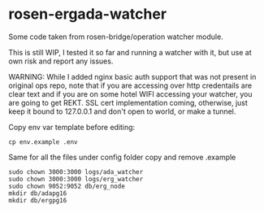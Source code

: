 # rosen-ergada-watcher

Some code taken from rosen-bridge/operation watcher module.

This is still WIP, I tested it so far and running a watcher with it, but use at own risk and report any issues.

WARNING: While I added nginx basic auth support that was not present in original ops repo, note that if you are accessing over http credentails are clear text and if you are on some hotel WIFI accessing your watcher, you are going to get REKT. SSL cert implementation coming, otherwise, just keep it bound to 127.0.0.1 and don't open to world, or make a tunnel.

Copy env var template before editing:

```console
cp env.example .env
```

Same for all the files under config folder copy and remove .example

```console
sudo chown 3000:3000 logs/ada_watcher
sudo chown 3000:3000 logs/erg_watcher
sudo chown 9052:9052 db/erg_node
mkdir db/adapg16
mkdir db/ergpg16
```
